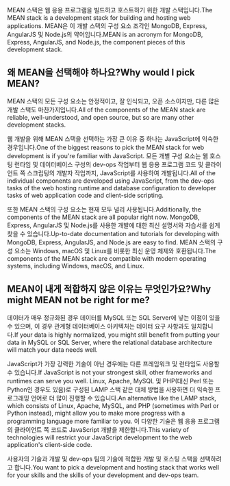 <span data-ttu-id="33143-101">MEAN 스택은 웹 응용 프로그램을 빌드하고 호스트하기 위한 개발 스택입니다.</span><span class="sxs-lookup"><span data-stu-id="33143-101">The MEAN stack is a development stack for building and hosting web applications.</span></span> <span data-ttu-id="33143-102">MEAN은 이 개발 스택의 구성 요소 조각인 MongoDB, Express, AngularJS 및 Node.js의 약어입니다.</span><span class="sxs-lookup"><span data-stu-id="33143-102">MEAN is an acronym for MongoDB, Express, AngularJS, and Node.js, the component pieces of this development stack.</span></span>

## <a name="why-would-i-pick-mean"></a><span data-ttu-id="33143-103">왜 MEAN을 선택해야 하나요?</span><span class="sxs-lookup"><span data-stu-id="33143-103">Why would I pick MEAN?</span></span>

<span data-ttu-id="33143-104">MEAN 스택의 모든 구성 요소는 안정적이고, 잘 인식되고, 오픈 소스이지만, 다른 많은 개발 스택도 마찬가지입니다.</span><span class="sxs-lookup"><span data-stu-id="33143-104">All of the components of the MEAN stack are reliable, well-understood, and open source, but so are many other development stacks.</span></span> 

<span data-ttu-id="33143-105">웹 개발을 위해 MEAN 스택을 선택하는 가장 큰 이유 중 하나는 JavaScript에 익숙한 경우입니다.</span><span class="sxs-lookup"><span data-stu-id="33143-105">One of the biggest reasons to pick the MEAN stack for web development is if you're familiar with JavaScript.</span></span> <span data-ttu-id="33143-106">모든 개별 구성 요소는 웹 호스팅 런타임 및 데이터베이스 구성의 dev-ops 작업부터 웹 응용 프로그램 코드 및 클라이언트 쪽 스크립팅의 개발자 작업까지, JavaScript를 사용하여 개발됩니다.</span><span class="sxs-lookup"><span data-stu-id="33143-106">All of the individual components are developed using JavaScript, from the dev-ops tasks of the web hosting runtime and database configuration to developer tasks of web application code and client-side scripting.</span></span>

<span data-ttu-id="33143-107">또한 MEAN 스택의 구성 요소는 현재 모두 널리 사용됩니다.</span><span class="sxs-lookup"><span data-stu-id="33143-107">Additionally, the components of the MEAN stack are all popular right now.</span></span> <span data-ttu-id="33143-108">MongoDB, Express, AngularJS 및 Node.js를 사용한 개발에 대한 최신 설명서와 자습서를 쉽게 찾을 수 있습니다.</span><span class="sxs-lookup"><span data-stu-id="33143-108">Up-to-date documentation and tutorials for developing with MongoDB, Express, AngularJS, and Node.js are easy to find.</span></span> <span data-ttu-id="33143-109">MEAN 스택의 구성 요소는 Windows, macOS 및 Linux를 비롯한 최신 운영 체제와 호환됩니다.</span><span class="sxs-lookup"><span data-stu-id="33143-109">The components of the MEAN stack are compatible with modern operating systems, including Windows, macOS, and Linux.</span></span> 

## <a name="why-might-mean-not-be-right-for-me"></a><span data-ttu-id="33143-110">MEAN이 내게 적합하지 않은 이유는 무엇인가요?</span><span class="sxs-lookup"><span data-stu-id="33143-110">Why might MEAN not be right for me?</span></span>

<span data-ttu-id="33143-111">데이터가 매우 정규화된 경우 데이터를 MySQL 또는 SQL Server에 넣는 이점이 있을 수 있으며, 이 경우 관계형 데이터베이스 아키텍처는 데이터 요구 사항과도 일치합니다.</span><span class="sxs-lookup"><span data-stu-id="33143-111">If your data is highly normalized, you might still benefit from putting your data in MySQL or SQL Server, where the relational database architecture will match your data needs well.</span></span>

<span data-ttu-id="33143-112">JavaScript가 가장 강력한 기술이 아닌 경우에는 다른 프레임워크 및 런타임도 사용할 수 있습니다.</span><span class="sxs-lookup"><span data-stu-id="33143-112">If JavaScript is not your strongest skill, other frameworks and runtimes can serve you well.</span></span> <span data-ttu-id="33143-113">Linux, Apache, MySQL 및 PHP(대신 Perl 또는 Python인 경우도 있음)로 구성된 LAMP 스택 같은 대체 방법을 사용하면 더 익숙한 프로그래밍 언어로 더 많이 진행할 수 있습니다.</span><span class="sxs-lookup"><span data-stu-id="33143-113">An alternative like the LAMP stack, which consists of Linux, Apache, MySQL, and PHP (sometimes with Perl or Python instead), might allow you to make more progress with a programming language more familiar to you.</span></span> <span data-ttu-id="33143-114">이 다양한 기술은 웹 응용 프로그램의 클라이언트 쪽 코드로 JavaScript 개발을 제한합니다.</span><span class="sxs-lookup"><span data-stu-id="33143-114">This variety of technologies will restrict your JavaScript development to the web application's client-side code.</span></span>

<span data-ttu-id="33143-115">사용자의 기술과 개발 및 dev-ops 팀의 기술에 적합한 개발 및 호스팅 스택을 선택하려고 합니다.</span><span class="sxs-lookup"><span data-stu-id="33143-115">You want to pick a development and hosting stack that works well for your skills and the skills of your development and dev-ops team.</span></span>